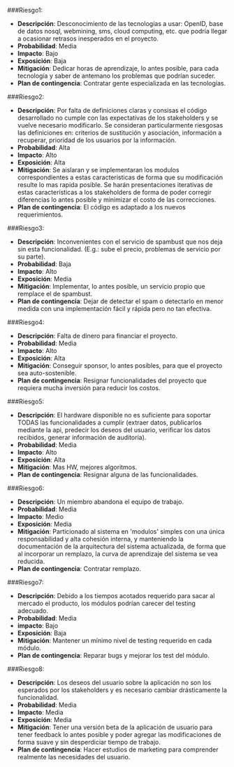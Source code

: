 ###Riesgo1:
* **Descripción**: Desconocimiento de las tecnologías a usar: OpenID, base de datos nosql, webmining, sms, cloud computing, etc. que podría llegar a ocasionar retrasos inesperados en el proyecto.
* **Probabilidad**: Media
* **Impacto**: Bajo
* **Exposición**: Baja
* **Mitigación**: Dedicar horas de aprendizaje, lo antes posible, para cada tecnología y saber de antemano los problemas que podrían suceder.
* **Plan de contingencia**: Contratar gente especializada en las tecnologías.

###Riesgo2:
* **Descripción**: Por falta de definiciones claras y consisas el código desarrollado no cumple con las expectativas de los stakeholders y se vuelve necesario modificarlo. Se consideran particularmente riesgosas las definiciones en: criterios de sustitución y asociación, información a recuperar, prioridad de los usuarios por la información.
* **Probabilidad**: Alta
* **Impacto**: Alto
* **Exposición**: Alta
* **Mitigación**: Se aislaran y se implementaran los modulos correspondientes a estas caracteristicas de forma que su modificación resulte lo mas rapida posible. Se harán presentaciones iterativas de estas características a los stakeholders de forma de poder corregir diferencias lo antes posible y minimizar el costo de las correcciones.
* **Plan de contingencia**: El código es adaptado a los nuevos requerimientos. 

###Riesgo3:
* **Descripción**: Inconvenientes con el servicio de spambust que nos deja sin esta funcionalidad. (E.g.: sube el precio, problemas de servicio por su parte).
* **Probabilidad**: Baja
* **Impacto**: Alto
* **Exposición**: Media
* **Mitigación**: Implementar, lo antes posible, un servicio propio que remplace el de spambust.
* **Plan de contingencia**: Dejar de detectar el spam o detectarlo en menor medida con una implementación fácil y rápida pero no tan efectiva.

###Riesgo4:
* **Descripción**: Falta de dinero para financiar el proyecto.
* **Probabilidad**: Media
* **Impacto**: Alto
* **Exposición**: Alta
* **Mitigación**: Conseguir sponsor, lo antes posibles, para que el proyecto sea auto-sostenible.
* **Plan de contingencia**: Resignar funcionalidades del proyecto que requiera mucha inversión para reducir los costos.

###Riesgo5:
* **Descripción**: El hardware disponible no es suficiente para soportar TODAS las funcionalidades a cumplir (extraer datos, publicarlos mediante la api, predecir los deseos del usuario, verificar los datos recibidos, generar información de auditoría).
* **Probabilidad**: Media
* **Impacto**: Alto
* **Exposición**: Alta
* **Mitigación**: Mas HW, mejores algoritmos.
* **Plan de contingencia**: Resignar alguna de las funcionalidades.

###Riesgo6:
* **Descripción**: Un miembro abandona el equipo de trabajo.
* **Probabilidad**: Media
* **Impacto**: Medio
* **Exposición**: Media
* **Mitigación**: Particionado al sistema en 'modulos' simples con una única responsabilidad y alta cohesión interna, y manteniendo la documentación de la arquitectura del sistema actualizada, de forma que al incorporar un remplazo, la curva de aprendizaje del sistema se vea reducida.
* **Plan de contingencia**: Contratar remplazo.

###Riesgo7:
* **Descripción**: Debido a los tiempos acotados requerido para sacar al mercado el producto, los módulos podrían carecer del testing adecuado.
* **Probabilidad**: Media
* **impacto**: Bajo
* **Exposición**: Baja
* **Mitigación**: Mantener un mínimo nivel de testing requerido en cada módulo.
* **Plan de contingencia**: Reparar bugs y mejorar los test del módulo.

###Riesgo8:
* **Descripción**: Los deseos del usuario sobre la aplicación no son los esperados por los stakeholders y es necesario cambiar drásticamente la funcionalidad.
* **Probabilidad**: Media
* **Impacto**: Media
* **Exposición**: Media
* **Mitigación**: Tener una versión beta de la aplicación de usuario para tener feedback lo antes posible y poder agregar las modificaciones de forma suave y sin desperdiciar tiempo de trabajo.
* **Plan de contingencia**: Hacer estudios de marketing para comprender realmente las necesidades del usuario.
